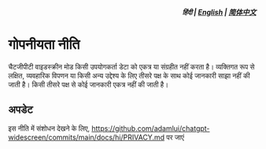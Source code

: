 <div align="right">
<h5>हिंदी | <a href="../PRIVACY.md">English</a> | <a href="../zh-cn/PRIVACY.md">简体中文</a></h5>
</div>

# गोपनीयता नीति

चैटजीपीटी वाइडस्क्रीन मोड किसी उपयोगकर्ता डेटा को एकत्र या संग्रहीत नहीं करता है। व्यक्तिगत रूप से लक्षित, व्यवहारिक विपणन या किसी अन्य उद्देश्य के लिए तीसरे पक्ष के साथ कोई जानकारी साझा नहीं की जाती है। किसी तीसरे पक्ष से कोई जानकारी एकत्र नहीं की जाती है।

## अपडेट

इस नीति में संशोधन देखने के लिए, https://github.com/adamlui/chatgpt-widescreen/commits/main/docs/hi/PRIVACY.md पर जाएं
